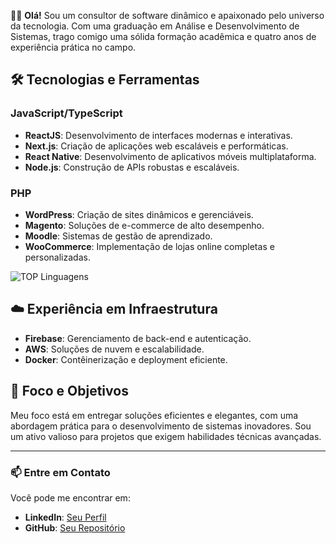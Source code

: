 👨‍💻 **Olá!** Sou um consultor de software dinâmico e apaixonado pelo universo da tecnologia. Com uma graduação em Análise e Desenvolvimento de Sistemas, trago comigo uma sólida formação acadêmica e quatro anos de experiência prática no campo.

## 🛠️ Tecnologias e Ferramentas

### JavaScript/TypeScript
- **ReactJS**: Desenvolvimento de interfaces modernas e interativas.
- **Next.js**: Criação de aplicações web escaláveis e performáticas.
- **React Native**: Desenvolvimento de aplicativos móveis multiplataforma.
- **Node.js**: Construção de APIs robustas e escaláveis.

### PHP
- **WordPress**: Criação de sites dinâmicos e gerenciáveis.
- **Magento**: Soluções de e-commerce de alto desempenho.
- **Moodle**: Sistemas de gestão de aprendizado.
- **WooCommerce**: Implementação de lojas online completas e personalizadas.

![TOP Linguagens](https://github-readme-stats.vercel.app/api/top-langs/?username=mavinute&layout=compact&theme=dracula)

## ☁️ Experiência em Infraestrutura
- **Firebase**: Gerenciamento de back-end e autenticação.
- **AWS**: Soluções de nuvem e escalabilidade.
- **Docker**: Contêinerização e deployment eficiente.

## 🎯 Foco e Objetivos

Meu foco está em entregar soluções eficientes e elegantes, com uma abordagem prática para o desenvolvimento de sistemas inovadores. Sou um ativo valioso para projetos que exigem habilidades técnicas avançadas.

---

### 📫 Entre em Contato

Você pode me encontrar em:

- **LinkedIn**: [Seu Perfil](https://www.linkedin.com)
- **GitHub**: [Seu Repositório](https://github.com/mavinute)

